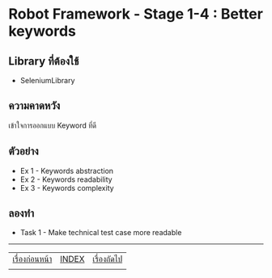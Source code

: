 # Robot Framework - Stage 1-4 : Better keywords

## Library ที่ต้องใช้

* SeleniumLibrary

## ความคาดหวัง

เข้าใจการออกแบบ Keyword ที่ดี

## ตัวอย่าง

* Ex 1 - Keywords abstraction
* Ex 2 - Keywords readability
* Ex 3 - Keywords complexity

## ลองทำ

* Task 1 - Make technical test case more readable

---

|   |   |   |
| - | - | - |
| [เรื่องก่อนหน้า](../1-3/README.md) | [INDEX](../README.md) | [เรื่องถัดไป](../1-5/README.md) |
|   |   |   |

